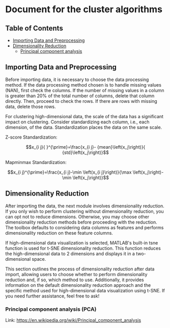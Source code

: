 # Document for the cluster algorithms


## Table of Contents
- [Importing Data and Preprocessing](#Title-One)
- [Dimensionality Reduction](#Title-Two)
  - [Principal component analysis](#second-level-heading)

## Importing Data and Preprocessing
Before importing data, it is necessary to choose the data processing method. If the data processing method chosen is to handle missing values (NAN), first check the columns. If the number of missing values in a column is greater than 20% of the total number of columns, delete that column directly. Then, proceed to check the rows. If there are rows with missing data, delete those rows.

For clustering high-dimensional data, the scale of the data has a significant impact on clustering. Consider standardizing each column, i.e., each dimension, of the data. Standardization places the data on the same scale.

Z-score Standardization:

$$x_{i j}{ }^{\prime}=\frac{x_{i j}- {mean}\left(x_j\right)}{ {std}\left(x_j\right)}$$

Mapminmax Standardization:

$$x_{i j}^{\prime}=\frac{x_{i j}-\min \left(x_{i j}\right)}{\max \left(x_j\right)-\min \left(x_j\right)}$$

## Dimensionality Reduction
After importing the data, the next module involves dimensionality reduction. If you only wish to perform clustering without dimensionality reduction, you can opt not to reduce dimensions. Otherwise, you may choose other dimensionality reduction methods before proceeding with the reduction. The toolbox defaults to considering data columns as features and performs dimensionality reduction on these feature columns.

If high-dimensional data visualization is selected, MATLAB's built-in tsne function is used for t-SNE dimensionality reduction. This function reduces the high-dimensional data to 2 dimensions and displays it in a two-dimensional space.

This section outlines the process of dimensionality reduction after data import, allowing users to choose whether to perform dimensionality reduction and, if so, which method to use. Additionally, it provides information on the default dimensionality reduction approach and the specific method used for high-dimensional data visualization using t-SNE. If you need further assistance, feel free to ask!


### Principal component analysis (PCA)
Link: https://en.wikipedia.org/wiki/Principal_component_analysis





